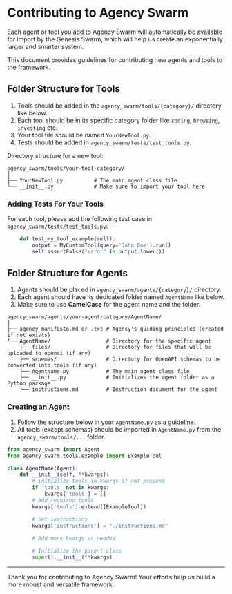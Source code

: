 # Contributing to Agency Swarm
Each agent or tool you add to Agency Swarm will automatically be available for import by the Genesis Swarm, which will help us create an exponentially larger and smarter system.  

This document provides guidelines for contributing new agents and tools to the framework.

## Folder Structure for Tools

1. Tools should be added in the `agency_swarm/tools/{category}/` directory like below.
2. Each tool should be in its specific category folder like `coding`, `browsing`, `investing` etc.
3. Your tool file should be named `YourNewTool.py`.
4. Tests should be added in `agency_swarm/tests/test_tools.py`.


Directory structure for a new tool:
```
agency_swarm/tools/your-tool-category/
│
├── YourNewTool.py          # The main agent class file
└── __init__.py             # Make sure to import your tool here
```

### Adding Tests For Your Tools
For each tool, please add the following test case in `agency_swarm/tests/test_tools.py`:

```python
    def test_my_tool_example(self):
        output = MyCustomTool(query='John Doe').run()
        self.assertFalse("error" in output.lower())
```

## Folder Structure for Agents

1. Agents should be placed in `agency_swarm/agents/{category}/` directory.
2. Each agent should have its dedicated folder named `AgentName` like below.
3. Make sure to use **CamelCase** for the agent name and the folder.

```
agency_swarm/agents/your-agent-category/AgentName/
│
├── agency_manifesto.md or .txt # Agency's guiding principles (created if not exists)
└── AgentName/                  # Directory for the specific agent
    ├── files/                  # Directory for files that will be uploaded to openai (if any)
    ├── schemas/                # Directory for OpenAPI schemas to be converted into tools (if any)
    ├── AgentName.py            # The main agent class file
    ├── __init__.py             # Initializes the agent folder as a Python package
    └── instructions.md         # Instruction document for the agent
```

### Creating an Agent

1. Follow the structure below in your `AgentName.py` as a guideline. 
2. All tools (except schemas) should be imported in `AgentName.py` from the `agency_swarm/tools/...` folder.

```python
from agency_swarm import Agent
from agency_swarm.tools.example import ExampleTool

class AgentName(Agent):
    def __init__(self, **kwargs):
        # Initialize tools in kwargs if not present
        if 'tools' not in kwargs:
            kwargs['tools'] = []
        # Add required tools
        kwargs['tools'].extend([ExampleTool])

        # Set instructions
        kwargs['instructions'] = "./instructions.md"
        
        # Add more kwargs as needed

        # Initialize the parent class
        super().__init__(**kwargs)
```

---

Thank you for contributing to Agency Swarm! Your efforts help us build a more robust and versatile framework.